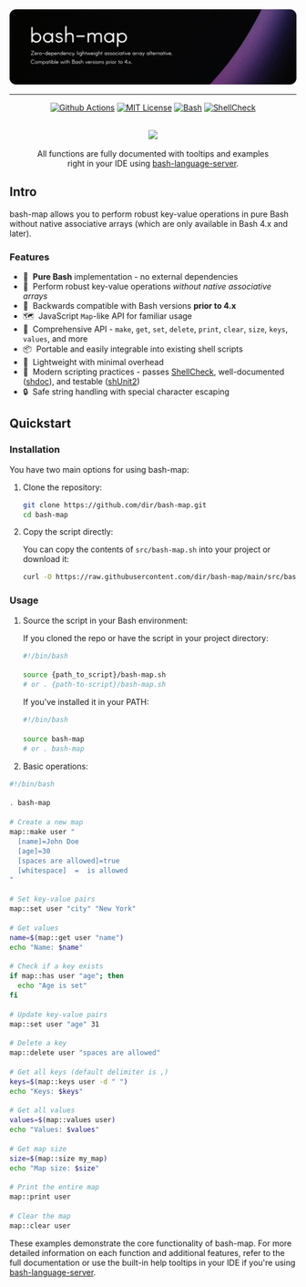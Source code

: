 <div align="center">
  <picture>
    <source media="(prefers-color-scheme: dark)" srcset=".github/readme.png" />
    <img alt="bash-map" src=".github/readme.png" />
  </picture>
  <hr />
  <a href="https://github.com/dir/bash-map/actions"><img alt="Github Actions" src="https://github.com/dir/bash-map/actions/workflows/shell-ci.yaml/badge.svg?branch=main&event=push"></a>
  <a href="https://github.com/dir/bash-map/blob/main/LICENSE.md"><img alt="MIT License" src="https://img.shields.io/badge/license-MIT-red.svg" /></a>
  <a href="https://www.gnu.org/software/bash"><img alt="Bash" src="https://img.shields.io/badge/Bash-4EAA25?logo=gnubash&logoColor=fff"></a>
  <a href="https://www.shellcheck.net"><img alt="ShellCheck" src="https://img.shields.io/badge/-%23AAABFF?label=ShellCheck&labelColor=white" /></a>
  <br />
  <br />
  <figure>
    <img src=".github/demo.gif" />
    <figcaption>
      <p align="center">
        All functions are fully documented with tooltips and examples right in your IDE using <a href="https://github.com/bash-lsp/bash-language-server">bash-language-server</a>.
      </p>
    </figcaption>
  </figure>
</div>

## Intro

bash-map allows you to perform robust key-value operations in pure Bash without native associative arrays (which are only available in Bash 4.x and later).

### Features

- 🐚&nbsp; **Pure Bash** implementation - no external dependencies
- 🔑&nbsp; Perform robust key-value operations _without native associative arrays_
- 🔁&nbsp; Backwards compatible with Bash versions **prior to 4.x**
- 🗺️&nbsp; JavaScript `Map`-like API for familiar usage
- 🧰&nbsp; Comprehensive API - `make`, `get`, `set`, `delete`, `print`, `clear`, `size`, `keys`, `values`, and more
- 📦&nbsp; Portable and easily integrable into existing shell scripts
- 🚀&nbsp; Lightweight with minimal overhead
- 🔧&nbsp; Modern scripting practices - passes [ShellCheck](https://www.shellcheck.net), well-documented ([shdoc](https://github.com/reconquest/shdoc)), and testable ([shUnit2](https://github.com/kward/shunit2))
- 🔒&nbsp; Safe string handling with special character escaping

## Quickstart

### Installation

You have two main options for using bash-map:

1. Clone the repository:

   ```bash
   git clone https://github.com/dir/bash-map.git
   cd bash-map
   ```

2. Copy the script directly:

   You can copy the contents of `src/bash-map.sh` into your project or download it:

   ```bash
   curl -O https://raw.githubusercontent.com/dir/bash-map/main/src/bash-map.sh
   ```

### Usage

1. Source the script in your Bash environment:

   If you cloned the repo or have the script in your project directory:

   ```bash
   #!/bin/bash

   source {path_to_script}/bash-map.sh
   # or . {path-to-script}/bash-map.sh
   ```

   If you've installed it in your PATH:

   ```bash
   #!/bin/bash

   source bash-map
   # or . bash-map
   ```

2. Basic operations:

```bash
#!/bin/bash

. bash-map

# Create a new map
map::make user "
  [name]=John Doe
  [age]=30
  [spaces are allowed]=true
  [whitespace]  =  is allowed
"

# Set key-value pairs
map::set user "city" "New York"

# Get values
name=$(map::get user "name")
echo "Name: $name"

# Check if a key exists
if map::has user "age"; then
  echo "Age is set"
fi

# Update key-value pairs
map::set user "age" 31

# Delete a key
map::delete user "spaces are allowed"

# Get all keys (default delimiter is ,)
keys=$(map::keys user -d " ")
echo "Keys: $keys"

# Get all values
values=$(map::values user)
echo "Values: $values"

# Get map size
size=$(map::size my_map)
echo "Map size: $size"

# Print the entire map
map::print user

# Clear the map
map::clear user
```

These examples demonstrate the core functionality of bash-map. For more detailed information on each function and additional features, refer to the full documentation or use the built-in help tooltips in your IDE if you're using [bash-language-server](https://github.com/bash-lsp/bash-language-server).
